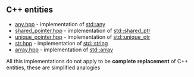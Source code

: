 ## C++ entities

* [any.hpp](../C++/any.hpp) - implementation of [std::any](https://en.cppreference.com/w/cpp/utility/any)
* [shared_pointer.hpp](../C++/shared_pointer.hpp) - implementation of [std::shared_ptr](https://en.cppreference.com/w/cpp/memory/shared_ptr)
* [unique_pointer.hpp](../C++/unique_pointer.hpp) - implementation of [std::unique_ptr](https://en.cppreference.com/w/cpp/memory/unique_ptr)
* [str.hpp](../C++/string.hpp) - implementation of [std::string](https://en.cppreference.com/w/cpp/string/basic_string)
* [array.hpp](../C++/array.hpp) - implementation of [std::array](https://en.cppreference.com/w/cpp/container/array)

All this implementations do not apply to be **complete** **replacement** of C++ entities, these are simplified analogies

